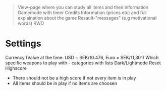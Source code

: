 
> View-page where you can study all items and their information
> Gamemode with timer
> Credits
> Information (prices etc) and full explaination about the game
> Resault-"messages" (e.g motivational words)
> RWD

# Settings
Currency (Value at the time: USD = SEK/10.476, Euro = SEK/11,301)
Which specific weapons to play with - categories with lists
Dark/Lightmode
Reset Highscore

- There should not be a high score if not every item is in play
- All items should be in play if no items are choosen 